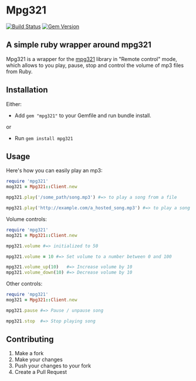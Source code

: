 Mpg321
===========

[![Build Status](https://travis-ci.org/RichardVickerstaff/mpg321.svg)](https://travis-ci.org/RichardVickerstaff/mpg321)
[![Gem Version](https://badge.fury.io/rb/mpg321.svg)](http://badge.fury.io/rb/mpg321)

A simple ruby wrapper around mpg321
-----------------------------------

Mpg321 is a wrapper for the [mpg321][mpg321] library in "Remote control" mode, which
allows to you play, pause, stop and control the volume of mp3 files from Ruby.

Installation
------------
Either:
  - Add `gem "mpg321"` to your Gemfile and run bundle install.

or

  - Run `gem install mpg321`

Usage
-----
Here's how you can easily play an mp3:

```ruby
require 'mpg321'
mog321 = Mpg321::Client.new

mpg321.play('/some_path/song.mp3') #=> to play a song from a file

mpg321.play('http://example.com/a_hosted_song.mp3') #=> to play a song from the web
```

Volume controls:

```ruby
require 'mpg321'
mog321 = Mpg321::Client.new

mpg321.volume #=> initialized to 50

mpg321.volume = 10 #=> Set volume to a number between 0 and 100

mpg321.volume_up(10)   #=> Increase volume by 10
mpg321.volume_down(10) #=> Decrease volume by 10
```
Other controls:

```ruby
require 'mpg321'
mog321 = Mpg321::Client.new

mpg321.pause #=> Pause / unpause song

mpg321.stop  #=> Stop playing song
```

Contributing
------------
  1. Make a fork
  2. Make your changes
  3. Push your changes to your fork
  4. Create a Pull Request

[mpg321]: http://linux.die.net/man/1/mpg321
